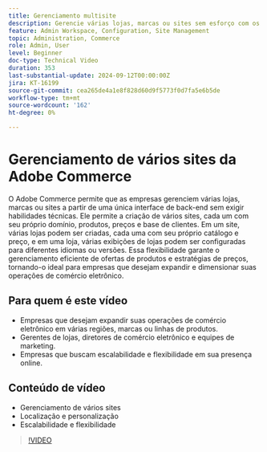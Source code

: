 ```yaml
---
title: Gerenciamento multisite 
description: Gerencie várias lojas, marcas ou sites sem esforço com os recursos robustos de vários sites da Adobe Commerce e a interface de back-end centralizada.
feature: Admin Workspace, Configuration, Site Management
topic: Administration, Commerce
role: Admin, User
level: Beginner
doc-type: Technical Video
duration: 353
last-substantial-update: 2024-09-12T00:00:00Z
jira: KT-16199
source-git-commit: cea265de4a1e8f828d60d9f5773f0d7fa5e6b5de
workflow-type: tm+mt
source-wordcount: '162'
ht-degree: 0%

---
```


# Gerenciamento de vários sites da Adobe Commerce

O Adobe Commerce permite que as empresas gerenciem várias lojas, marcas ou sites a partir de uma única interface de back-end sem exigir habilidades técnicas. Ele permite a criação de vários sites, cada um com seu próprio domínio, produtos, preços e base de clientes. Em um site, várias lojas podem ser criadas, cada uma com seu próprio catálogo e preço, e em uma loja, várias exibições de lojas podem ser configuradas para diferentes idiomas ou versões. Essa flexibilidade garante o gerenciamento eficiente de ofertas de produtos e estratégias de preços, tornando-o ideal para empresas que desejam expandir e dimensionar suas operações de comércio eletrônico.

## Para quem é este vídeo

- Empresas que desejam expandir suas operações de comércio eletrônico em várias regiões, marcas ou linhas de produtos.
- Gerentes de lojas, diretores de comércio eletrônico e equipes de marketing.
- Empresas que buscam escalabilidade e flexibilidade em sua presença online.

## Conteúdo de vídeo

- Gerenciamento de vários sites
- Localização e personalização
- Escalabilidade e flexibilidade

>[!VIDEO](https://video.tv.adobe.com/v/3434032?learn=on&captions=por_br)
